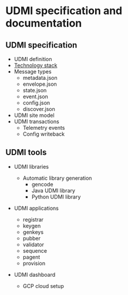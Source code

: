 # UDMI specification and documentation

## UDMI specification

* UDMI definition
* [Technology stack](tech_stack.md)
* Message types
  * metadata.json
  * envelope.json
  * state.json
  * event.json
  * config.json
  * discover.json
* UDMI site model
* UDMI transactions
  * Telemetry events
  * Config writeback

## UDMI tools

* UDMI libraries

  * Automatic library generation
    * gencode
    * Java UDMI library
    * Python UDMI library

* UDMI applications
  * registrar
  * keygen 
  * genkeys
  * pubber
  * validator
  * sequence
  * pagent
  * provision

* UDMI dashboard
  * GCP cloud setup
